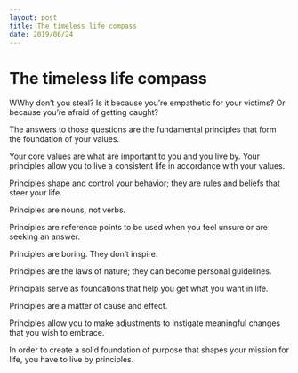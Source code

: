```yaml
---
layout: post
title: The timeless life compass
date: 2019/06/24
---
```


# The timeless life compass

WWhy don’t you steal? Is it because you’re empathetic for your victims? Or because you’re afraid of getting caught?

The answers to those questions are the fundamental principles that form the foundation of your values.

Your core values are what are important to you and you live by. Your principles allow you to live a consistent life in accordance with your values.

Principles shape and control your behavior; they are rules and beliefs that steer your life.

Principles are nouns, not verbs.

Principles are reference points to be used when you feel unsure or are seeking an answer.

Principles are boring. They don’t inspire.

Principles are the laws of nature; they can become personal guidelines.

Principals serve as foundations that help you get what you want in life.

Principles are a matter of cause and effect.

Principles allow you to make adjustments to instigate meaningful changes that you wish to embrace.

In order to create a solid foundation of purpose that shapes your mission for life, you have to live by principles.
